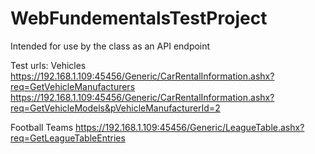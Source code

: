 # WebFundementalsTestProject
Intended for use by the class as an API endpoint


Test urls:
Vehicles
https://192.168.1.109:45456/Generic/CarRentalInformation.ashx?req=GetVehicleManufacturers
https://192.168.1.109:45456/Generic/CarRentalInformation.ashx?req=GetVehicleModels&pVehicleManufacturerId=2

Football Teams
https://192.168.1.109:45456/Generic/LeagueTable.ashx?req=GetLeagueTableEntries
